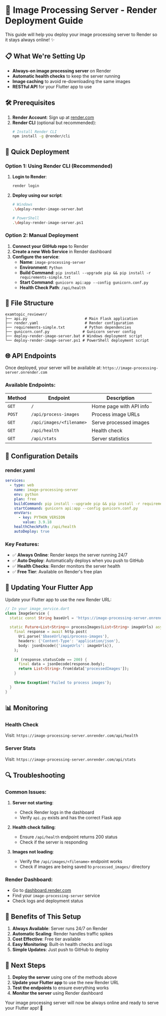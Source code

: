# 🚀 Image Processing Server - Render Deployment Guide

This guide will help you deploy your image processing server to Render so it stays always online! ✨

## 📋 What We're Setting Up

- **Always-on image processing server** on Render
- **Automatic health checks** to keep the server running
- **Image caching** to avoid re-downloading the same images
- **RESTful API** for your Flutter app to use

## 🛠️ Prerequisites

1. **Render Account**: Sign up at [render.com](https://render.com)
2. **Render CLI** (optional but recommended):
   ```bash
   # Install Render CLI
   npm install -g @render/cli
   ```

## 🚀 Quick Deployment

### Option 1: Using Render CLI (Recommended)

1. **Login to Render**:
   ```bash
   render login
   ```

2. **Deploy using our script**:
   ```bash
   # Windows
   .\deploy-render-image-server.bat
   
   # PowerShell
   .\deploy-render-image-server.ps1
   ```

### Option 2: Manual Deployment

1. **Connect your GitHub repo** to Render
2. **Create a new Web Service** in Render dashboard
3. **Configure the service**:
   - **Name**: `image-processing-server`
   - **Environment**: `Python`
   - **Build Command**: `pip install --upgrade pip && pip install -r requirements-simple.txt`
   - **Start Command**: `gunicorn api:app --config gunicorn.conf.py`
   - **Health Check Path**: `/api/health`

## 📁 File Structure

```
examtopic_reviewer/
├── api.py                          # Main Flask application
├── render.yaml                     # Render configuration
├── requirements-simple.txt         # Python dependencies
├── gunicorn.conf.py               # Gunicorn server config
├── deploy-render-image-server.bat # Windows deployment script
└── deploy-render-image-server.ps1 # PowerShell deployment script
```

## 🌐 API Endpoints

Once deployed, your server will be available at:
`https://image-processing-server.onrender.com`

### Available Endpoints:

| Method | Endpoint | Description |
|--------|----------|-------------|
| `GET` | `/` | Home page with API info |
| `POST` | `/api/process-images` | Process image URLs |
| `GET` | `/api/images/<filename>` | Serve processed images |
| `GET` | `/api/health` | Health check |
| `GET` | `/api/stats` | Server statistics |

## 🔧 Configuration Details

### render.yaml
```yaml
services:
  - type: web
    name: image-processing-server
    env: python
    plan: free
    buildCommand: pip install --upgrade pip && pip install -r requirements-simple.txt
    startCommand: gunicorn api:app --config gunicorn.conf.py
    envVars:
      - key: PYTHON_VERSION
        value: 3.9.18
    healthCheckPath: /api/health
    autoDeploy: true
```

### Key Features:
- ✅ **Always Online**: Render keeps the server running 24/7
- ✅ **Auto Deploy**: Automatically deploys when you push to GitHub
- ✅ **Health Checks**: Render monitors the server health
- ✅ **Free Tier**: Available on Render's free plan

## 🔄 Updating Your Flutter App

Update your Flutter app to use the new Render URL:

```dart
// In your image_service.dart
class ImageService {
  static const String baseUrl = 'https://image-processing-server.onrender.com';
  
  static Future<List<String>> processImages(List<String> imageUrls) async {
    final response = await http.post(
      Uri.parse('$baseUrl/api/process-images'),
      headers: {'Content-Type': 'application/json'},
      body: jsonEncode({'imageUrls': imageUrls}),
    );
    
    if (response.statusCode == 200) {
      final data = jsonDecode(response.body);
      return List<String>.from(data['processedImages']);
    }
    
    throw Exception('Failed to process images');
  }
}
```

## 📊 Monitoring

### Health Check
Visit: `https://image-processing-server.onrender.com/api/health`

### Server Stats
Visit: `https://image-processing-server.onrender.com/api/stats`

## 🔍 Troubleshooting

### Common Issues:

1. **Server not starting**:
   - Check Render logs in the dashboard
   - Verify `api.py` exists and has the correct Flask app

2. **Health check failing**:
   - Ensure `/api/health` endpoint returns 200 status
   - Check if the server is responding

3. **Images not loading**:
   - Verify the `/api/images/<filename>` endpoint works
   - Check if images are being saved to `processed_images/` directory

### Render Dashboard:
- Go to [dashboard.render.com](https://dashboard.render.com)
- Find your `image-processing-server` service
- Check logs and deployment status

## 🎯 Benefits of This Setup

1. **Always Available**: Server runs 24/7 on Render
2. **Automatic Scaling**: Render handles traffic spikes
3. **Cost Effective**: Free tier available
4. **Easy Monitoring**: Built-in health checks and logs
5. **Simple Updates**: Just push to GitHub to deploy

## 🚀 Next Steps

1. **Deploy the server** using one of the methods above
2. **Update your Flutter app** to use the new Render URL
3. **Test the endpoints** to ensure everything works
4. **Monitor the server** using Render dashboard

Your image processing server will now be always online and ready to serve your Flutter app! 🎉 